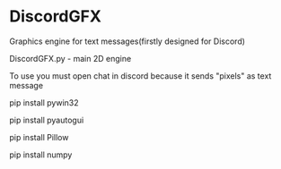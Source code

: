 # DiscordGFX
Graphics engine for text messages(firstly designed for Discord)

DiscordGFX.py - main 2D engine

To use you must open chat in discord because it sends "pixels" as text message

pip install pywin32

pip install pyautogui

pip install Pillow

pip install numpy
